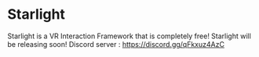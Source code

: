 # Starlight
Starlight is a VR Interaction Framework that is completely free!
Starlight will be releasing soon!
Discord server : https://discord.gg/qFkxuz4AzC
